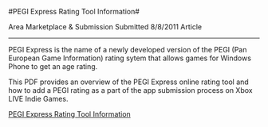 #PEGI Express Rating Tool Information#

Area
Marketplace & Submission
Submitted
8/8/2011
Article

---

PEGI Express is the name of a newly developed version of the PEGI (Pan European Game Information) rating sytem that allows games for Windows Phone to get an age rating.

This PDF provides an overview of the PEGI Express online rating tool and how to add a PEGI rating as a part of the app submission process on Xbox LIVE Indie Games.

[PEGI Express Rating Tool Information](https://github.com/simondarksidej/XNAGameStudio/tree/master/Documents/PEGI_Express.pdf?raw=true)